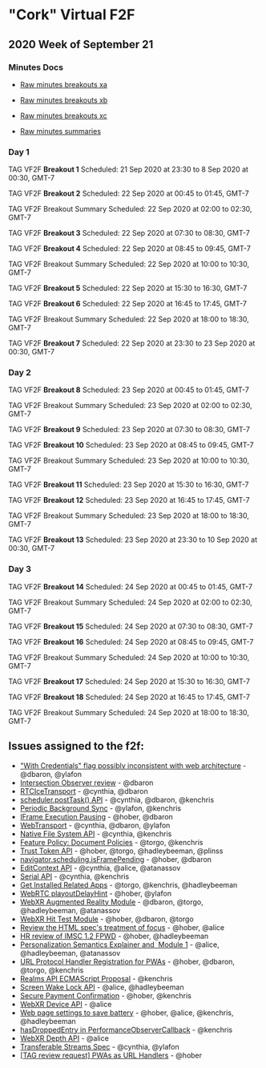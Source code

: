 # "Cork" Virtual F2F
## 2020 Week of September 21

### Minutes Docs

* [Raw minutes breakouts xa](https://cryptpad.w3ctag.org/code/#/2/code/view/lPN89IsMD-cFiOPyB59zMAJ1oVgvCmbfdstcaE+GUKE/)

* [Raw minutes breakouts xb](https://cryptpad.w3ctag.org/code/#/2/code/view/AxkDPcnXvN93yRYLWSladIiltm58Q9k1mUXq2GyLj3E/)

* [Raw minutes breakouts xc](https://cryptpad.w3ctag.org/code/#/2/code/view/HVTxef37-2l8ezmiBLoTTCCaSFIF3SdVNA0UR-ddDUg/)

* [Raw minutes summaries](https://cryptpad.w3ctag.org/code/#/2/code/view/3uSE3e8XyxMKmpPuM22nM3nwf0HYTgtAyLu90l1MTUM/)

### Day 1

TAG VF2F **Breakout 1** Scheduled: 21 Sep 2020 at 23:30 to 8 Sep 2020 at 00:30, GMT-7

TAG VF2F **Breakout 2** Scheduled: 22 Sep 2020 at 00:45 to 01:45, GMT-7

TAG VF2F Breakout Summary Scheduled: 22 Sep 2020 at 02:00 to 02:30, GMT-7

TAG VF2F **Breakout 3** Scheduled: 22 Sep 2020 at 07:30 to 08:30, GMT-7

TAG VF2F **Breakout 4** Scheduled: 22 Sep 2020 at 08:45 to 09:45, GMT-7

TAG VF2F Breakout Summary Scheduled: 22 Sep 2020 at 10:00 to 10:30, GMT-7

TAG VF2F **Breakout 5** Scheduled: 22 Sep 2020 at 15:30 to 16:30, GMT-7

TAG VF2F **Breakout 6** Scheduled: 22 Sep 2020 at 16:45 to 17:45, GMT-7

TAG VF2F Breakout Summary Scheduled: 22 Sep 2020 at 18:00 to 18:30, GMT-7

TAG VF2F **Breakout 7** Scheduled: 22 Sep 2020 at 23:30 to 23 Sep 2020 at 00:30, GMT-7

### Day 2

TAG VF2F **Breakout 8** Scheduled: 23 Sep 2020 at 00:45 to 01:45, GMT-7

TAG VF2F Breakout Summary Scheduled: 23 Sep 2020 at 02:00 to 02:30, GMT-7

TAG VF2F **Breakout 9** Scheduled: 23 Sep 2020 at 07:30 to 08:30, GMT-7

TAG VF2F **Breakout 10** Scheduled: 23 Sep 2020 at 08:45 to 09:45, GMT-7

TAG VF2F Breakout Summary Scheduled: 23 Sep 2020 at 10:00 to 10:30, GMT-7

TAG VF2F **Breakout 11** Scheduled: 23 Sep 2020 at 15:30 to 16:30, GMT-7

TAG VF2F **Breakout 12** Scheduled: 23 Sep 2020 at 16:45 to 17:45, GMT-7

TAG VF2F Breakout Summary Scheduled: 23 Sep 2020 at 18:00 to 18:30, GMT-7

TAG VF2F **Breakout 13** Scheduled: 23 Sep 2020 at 23:30 to 10 Sep 2020 at 00:30, GMT-7

### Day 3

TAG VF2F **Breakout 14** Scheduled: 24 Sep 2020 at 00:45 to 01:45, GMT-7

TAG VF2F Breakout Summary Scheduled: 24 Sep 2020 at 02:00 to 02:30, GMT-7

TAG VF2F **Breakout 15** Scheduled: 24 Sep 2020 at 07:30 to 08:30, GMT-7

TAG VF2F **Breakout 16** Scheduled: 24 Sep 2020 at 08:45 to 09:45, GMT-7

TAG VF2F Breakout Summary Scheduled: 24 Sep 2020 at 10:00 to 10:30, GMT-7

TAG VF2F **Breakout 17** Scheduled: 24 Sep 2020 at 15:30 to 16:30, GMT-7

TAG VF2F **Breakout 18** Scheduled: 24 Sep 2020 at 16:45 to 17:45, GMT-7

TAG VF2F Breakout Summary Scheduled: 24 Sep 2020 at 18:00 to 18:30, GMT-7

## Issues assigned to the f2f:
* ["With Credentials" flag possibly inconsistent with web architecture](https://github.com/w3ctag/design-reviews/issues/76) - @dbaron, @ylafon
* [Intersection Observer review](https://github.com/w3ctag/design-reviews/issues/197) - @dbaron
* [RTCIceTransport](https://github.com/w3ctag/design-reviews/issues/304) - @cynthia, @dbaron
* [scheduler.postTask() API](https://github.com/w3ctag/design-reviews/issues/338) - @cynthia, @dbaron, @kenchris
* [Periodic Background Sync](https://github.com/w3ctag/design-reviews/issues/367) - @ylafon, @kenchris
* [IFrame Execution Pausing](https://github.com/w3ctag/design-reviews/issues/369) - @hober, @dbaron
* [WebTransport](https://github.com/w3ctag/design-reviews/issues/389) - @cynthia, @dbaron, @ylafon
* [Native File System API](https://github.com/w3ctag/design-reviews/issues/390) - @cynthia, @kenchris
* [Feature Policy: Document Policies](https://github.com/w3ctag/design-reviews/issues/408) - @torgo, @kenchris
* [Trust Token API](https://github.com/w3ctag/design-reviews/issues/414) - @hober, @torgo, @hadleybeeman, @plinss
* [navigator.scheduling.isFramePending](https://github.com/w3ctag/design-reviews/issues/415) - @hober, @dbaron
* [EditContext API](https://github.com/w3ctag/design-reviews/issues/416) - @cynthia, @alice, @atanassov
* [Serial API](https://github.com/w3ctag/design-reviews/issues/431) - @cynthia, @kenchris
* [Get Installed Related Apps](https://github.com/w3ctag/design-reviews/issues/436) - @torgo, @kenchris, @hadleybeeman
* [WebRTC playoutDelayHint](https://github.com/w3ctag/design-reviews/issues/441) - @hober, @ylafon
* [WebXR Augmented Reality Module](https://github.com/w3ctag/design-reviews/issues/462) - @dbaron, @torgo, @hadleybeeman, @atanassov
* [WebXR Hit Test Module](https://github.com/w3ctag/design-reviews/issues/463) - @hober, @dbaron, @torgo
* [Review the HTML spec's treatment of focus](https://github.com/w3ctag/design-reviews/issues/468) - @hober, @alice
* [HR review of IMSC 1.2 FPWD](https://github.com/w3ctag/design-reviews/issues/474) - @hober, @hadleybeeman
* [Personalization Semantics Explainer and  Module 1](https://github.com/w3ctag/design-reviews/issues/476) - @alice, @hadleybeeman, @atanassov
* [URL Protocol Handler Registration for PWAs](https://github.com/w3ctag/design-reviews/issues/482) - @hober, @dbaron, @torgo, @kenchris
* [Realms API ECMAScript Proposal](https://github.com/w3ctag/design-reviews/issues/542) - @kenchris
* [Screen Wake Lock API](https://github.com/w3ctag/design-reviews/issues/543) - @alice, @hadleybeeman
* [Secure Payment Confirmation](https://github.com/w3ctag/design-reviews/issues/544) - @hober, @kenchris
* [WebXR Device API](https://github.com/w3ctag/design-reviews/issues/545) - @alice
* [Web page settings to save battery](https://github.com/w3ctag/design-reviews/issues/546) - @hober, @alice, @kenchris, @hadleybeeman
* [hasDroppedEntry in PerformanceObserverCallback](https://github.com/w3ctag/design-reviews/issues/547) - @kenchris
* [WebXR Depth API](https://github.com/w3ctag/design-reviews/issues/550) - @alice
* [Transferable Streams Spec](https://github.com/w3ctag/design-reviews/issues/551) - @cynthia, @ylafon
* [[TAG review request] PWAs as URL Handlers](https://github.com/w3ctag/design-reviews/issues/552) - @hober